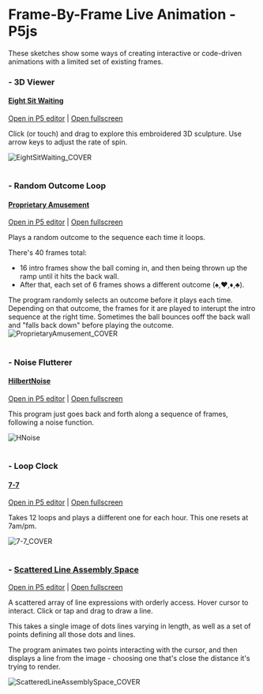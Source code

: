 # Frame-By-Frame Live Animation - P5js
These sketches show some ways of creating interactive or code-driven animations with a limited set of existing frames.


### - 3D Viewer
#### [Eight Sit Waiting](/InteractiveEmb_P5js/EightSitWaiting)
[Open in P5 editor](https://editor.p5js.org/huwythechew/sketches/CS8Cl07kZ) | [Open fullscreen](https://editor.p5js.org/huwythechew/full/CS8Cl07kZ)

Click (or touch) and drag to explore this embroidered 3D sculpture. Use arrow keys to adjust the rate of spin.

![EightSitWaiting_COVER](https://user-images.githubusercontent.com/111546097/221295852-316c2767-0e1f-454f-b350-420f72913f7a.gif)
#
### - Random Outcome Loop
#### [Proprietary Amusement](/InteractiveEmb_P5js/ProprietaryAmusement)
[Open in P5 editor](https://editor.p5js.org/huwythechew/NdDaIYBIs) | [Open fullscreen](https://editor.p5js.org/huwythechew/full/NdDaIYBIs)

Plays a random outcome to the sequence each time it loops.

There's 40 frames total:
- 16 intro frames show the ball coming in, and then being thrown up the ramp until it hits the back wall.
- After that, each set of 6 frames shows a different outcome (♠,♥,♦,♣).

The program randomly selects an outcome before it plays each time. Depending on that outcome, the frames for it are played to interupt the intro sequence at the right time. 
Sometimes the ball bounces ooff the back wall and "falls back down" before playing the outcome.
![ProprietaryAmusement_COVER](https://user-images.githubusercontent.com/111546097/221301370-972662e4-8cb8-4bec-a24c-a00e207d0596.gif)
#
### - Noise Flutterer
#### [HilbertNoise](/InteractiveEmb_P5js/HilbertNoise)
[Open in P5 editor](https://editor.p5js.org/huwythechew/sketches/ao0G0nfXl) | [Open fullscreen](https://editor.p5js.org/huwythechew/full/ao0G0nfXl)

This program just goes back and forth along a sequence of frames, following a noise function.

![HNoise](https://user-images.githubusercontent.com/111546097/221298988-cd97c3d9-21c9-4461-9074-0c1fccd5cdee.gif)
#
### - Loop Clock
#### [7-7](/InteractiveEmb_P5js/7-7)
[Open in P5 editor](https://editor.p5js.org/huwythechew/sketches/oYjhFq4ES) | [Open fullscreen](https://editor.p5js.org/huwythechew/full/oYjhFq4ES)

Takes 12 loops and plays a diifferent one for each hour. This one resets at 7am/pm.

![7-7_COVER](https://user-images.githubusercontent.com/111546097/221314038-b596a36b-a16f-4d0d-b3e7-c58ff11b87cf.gif)

#
### - [Scattered Line Assembly Space](/InteractiveEmb_P5js/ScatterLineAssemblySpace)
[Open in P5 editor](https://editor.p5js.org/huwythechew/sketches/I_AoqiTxx) | [Open fullscreen](https://editor.p5js.org/huwythechew/full/I_AoqiTxx)

A scattered array of line expressions with orderly access. 
Hover cursor to interact. 
Click or tap and drag to draw a line. 

This takes a single image of dots lines varying in length, as well as a set of points defining all those dots and lines.

The program animates two points interacting with the cursor, and then displays a line from the image - choosing one that's close the distance it's trying to render.

![ScatteredLineAssemblySpace_COVER](https://user-images.githubusercontent.com/111546097/221305123-610f501c-10c3-4c4b-86c5-365316fdb04a.gif)



